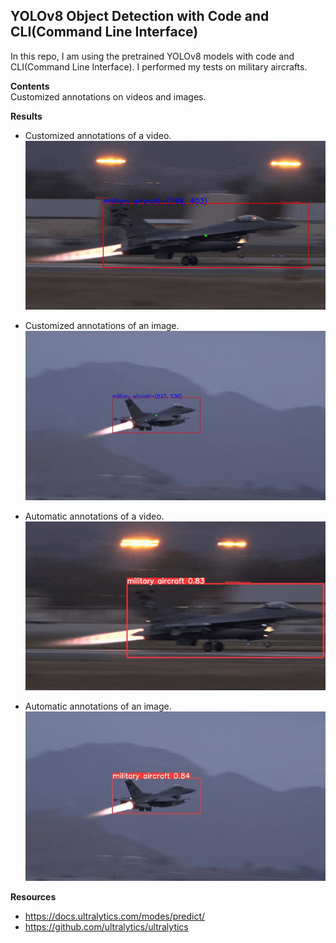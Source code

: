 ## YOLOv8 Object Detection with Code and CLI(Command Line Interface)  
In this repo, I am using the pretrained YOLOv8 models with code and CLI(Command Line Interface). I performed my tests on military aircrafts.  
  
**Contents**  
Customized annotations on videos and images.
  
**Results**  
 - Customized annotations of a video.
![alt-text](https://github.com/muhammedenesbalci/YOLOv8-Custom-Object-Detection/blob/main/test/datas/test_video_result_customized_gif.gif?raw=true)  
  
  
 - Customized annotations of an image.
![alt-text](https://github.com/muhammedenesbalci/YOLOv8-Custom-Object-Detection/blob/main/test/datas/test_img_result_customized.jpg?raw=true)  
  
  
 - Automatic annotations of a video.
 ![alt-text](https://github.com/muhammedenesbalci/YOLOv8-Custom-Object-Detection/blob/main/test/datas/test_video_result_automatic_gif.gif?raw=true)
 
 
 - Automatic annotations of an image.
![alt-text](https://github.com/muhammedenesbalci/YOLOv8-Custom-Object-Detection/blob/main/test/datas/test_img_result_automatic.jpg?raw=true)


**Resources**  
  
- https://docs.ultralytics.com/modes/predict/  
- https://github.com/ultralytics/ultralytics
